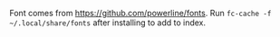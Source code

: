 Font comes from <https://github.com/powerline/fonts>.
Run `fc-cache -f ~/.local/share/fonts` after installing to add to index.

